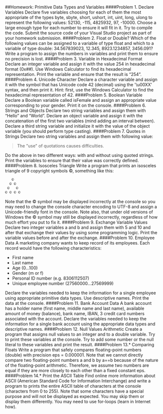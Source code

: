##Homework: Primitive Data Types and Variables
####Problem 1. Declare Variables
Declare five variables choosing for each of them the most appropriate of the types byte, sbyte, short, ushort, int, uint, long, ulong to represent the following values: 52130, -115, 4825932, 97, -10000. Choose a large enough type for each number to ensure it will fit in it. Try to compile the code. Submit the source code of your Visual Studio project as part of your homework submission.
####Problem 2. Float or Double?
Which of the following values can be assigned to a variable of type float and which to a variable of type double: 34.567839023, 12.345, 8923.1234857, 3456.091? Write a program to assign the numbers in variables and print them to ensure no precision is lost.
####Problem 3. Variable in Hexadecimal Format
Declare an integer variable and assign it with the value 254 in hexadecimal format (0x##). Use Windows Calculator to find its hexadecimal representation. Print the variable and ensure that the result is “254”.
####Problem 4. Unicode Character
Declare a character variable and assign it with the symbol that has Unicode code 42 (decimal) using the '\u00XX' syntax, and then print it. Hint: first, use the Windows Calculator to find the hexadecimal representation of 42.
####Problem 5. Boolean Variable
Declare a Boolean variable called isFemale and assign an appropriate value corresponding to your gender. Print it on the console.
####Problem 6. Strings and Objects
Declare two string variables and assign them with “Hello” and “World”. Declare an object variable and assign it with the concatenation of the first two variables (mind adding an interval between). Declare a third string variable and initialize it with the value of the object variable (you should perform type casting).
####Problem 7. Quotes in Strings
Declare two string variables and assign them with following value:
> The "use" of quotations causes difficulties.

Do the above in two different ways: with and without using quoted strings. Print the variables to ensure that their value was correctly defined.
####Problem 8. Isosceles Triangle
Write a program that prints an isosceles triangle of 9 copyright symbols ©, something like this:
```
   ©
  © ©
 ©   ©
© © © ©
 ```
Note that the © symbol may be displayed incorrectly at the console so you may need to change the console character encoding to UTF-8 and assign a Unicode-friendly font in the console. Note also, that under old versions of Windows the © symbol may still be displayed incorrectly, regardless of how much effort you put to fix it.
####Problem 9. Exchange Variable Values
Declare two integer variables a and b and assign them with 5 and 10 and after that exchange their values by using some programming logic. Print the variable values before and after the exchange.
####Problem 10.	Employee Data
A marketing company wants to keep record of its employees. Each record would have the following characteristics:
- First name
-	Last name
-	Age (0...100)
-	Gender (m or f)
-	Personal ID number (e.g. 8306112507)
-	Unique employee number (27560000…27569999)

Declare the variables needed to keep the information for a single employee using appropriate primitive data types. Use descriptive names. Print the data at the console.
####Problem 11. Bank Account Data
A bank account has a holder name (first name, middle name and last name), available amount of money (balance), bank name, IBAN, 3 credit card numbers associated with the account. Declare the variables needed to keep the information for a single bank account using the appropriate data types and descriptive names.
####Problem 12. Null Values Arithmetic
Create a program that assigns null values to an integer and to a double variable. Try to print these variables at the console. Try to add some number or the null literal to these variables and print the result.
####Problem 13.* Comparing Floats
Write a program that safely compares floating-point numbers (double) with precision eps = 0.000001. Note that we cannot directly compare two floating-point numbers a and b by a==b because of the nature of the floating-point arithmetic. Therefore, we assume two numbers are equal if they are more closely to each other than a fixed constant eps.
####Problem 14.* Print the ASCII Table
Find online more information about ASCII (American Standard Code for Information Interchange) and write a program to prints the entire ASCII table of characters at the console (characters from 0 to 255). Note that some characters have a special purpose and will not be displayed as expected. You may skip them or display them differently. You may need to use for-loops (learn in Internet how).
